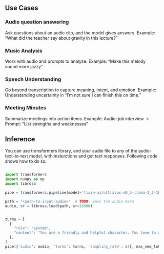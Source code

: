 ## Use Cases

### Audio question answering
Ask questions about an audio clip, and the model gives answers.
Example: “What did the teacher say about gravity in this lecture?”

### Music Analysis
Work with audio and prompts to analyze.
Example: “Make this melody sound more jazzy”

### Speech Understanding
Go beyond transcription to capture meaning, intent, and emotion.
Example: Understanding uncertainty in “I’m not sure I can finish this on time.”

### Meeting Minutes
Summarize meetings into action items.
Example: Audio: job interview → Prompt: “List strengths and weaknesses”


## Inference
You can use transformers library, and your audio file to any of the audio-text-to-text model, with insturctions and get text responses. Following code shows how to do so.

```python

import transformers
import numpy as np
import librosa

pipe = transformers.pipeline(model='fixie-ai/ultravox-v0_5-llama-3_2-1b', trust_remote_code=True)

path = "<path-to-input-audio>"  # TODO: pass the audio here
audio, sr = librosa.load(path, sr=16000)


turns = [
  {
    "role": "system",
    "content": "You are a friendly and helpful character. You love to answer questions for people."
  },
]
pipe({'audio': audio, 'turns': turns, 'sampling_rate': sr}, max_new_tokens=30)


```
